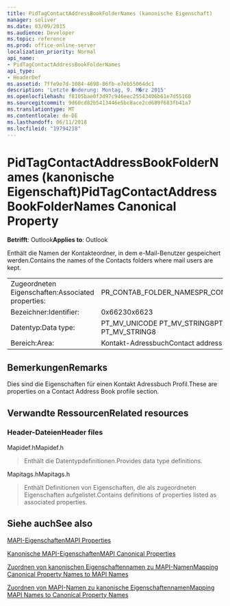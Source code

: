 ```yaml
---
title: PidTagContactAddressBookFolderNames (kanonische Eigenschaft)
manager: soliver
ms.date: 03/09/2015
ms.audience: Developer
ms.topic: reference
ms.prod: office-online-server
localization_priority: Normal
api_name:
- PidTagContactAddressBookFolderNames
api_type:
- HeaderDef
ms.assetid: 7ffe9e7d-1084-4698-86fb-e7eb55064dc1
description: 'Letzte �nderung: Montag, 9. M�rz 2015'
ms.openlocfilehash: f8105bae0f3d97c946eec25543406b61e7d55160
ms.sourcegitcommit: 9d60cd82b5413446e5bc8ace2cd689f683fb41a7
ms.translationtype: MT
ms.contentlocale: de-DE
ms.lasthandoff: 06/11/2018
ms.locfileid: "19794218"
---
```

# <a name="pidtagcontactaddressbookfoldernames-canonical-property"></a><span data-ttu-id="0ccaa-103">PidTagContactAddressBookFolderNames (kanonische Eigenschaft)</span><span class="sxs-lookup"><span data-stu-id="0ccaa-103">PidTagContactAddressBookFolderNames Canonical Property</span></span>

  
  
<span data-ttu-id="0ccaa-104">**Betrifft**: Outlook</span><span class="sxs-lookup"><span data-stu-id="0ccaa-104">**Applies to**: Outlook</span></span> 
  
<span data-ttu-id="0ccaa-105">Enthält die Namen der Kontakteordner, in dem e-Mail-Benutzer gespeichert werden.</span><span class="sxs-lookup"><span data-stu-id="0ccaa-105">Contains the names of the Contacts folders where mail users are kept.</span></span>
  
|||
|:-----|:-----|
|<span data-ttu-id="0ccaa-106">Zugeordneten Eigenschaften:</span><span class="sxs-lookup"><span data-stu-id="0ccaa-106">Associated properties:</span></span>  <br/> |<span data-ttu-id="0ccaa-107">PR_CONTAB_FOLDER_NAMES</span><span class="sxs-lookup"><span data-stu-id="0ccaa-107">PR_CONTAB_FOLDER_NAMES</span></span>  <br/> |
|<span data-ttu-id="0ccaa-108">Bezeichner:</span><span class="sxs-lookup"><span data-stu-id="0ccaa-108">Identifier:</span></span>  <br/> |<span data-ttu-id="0ccaa-109">0x6623</span><span class="sxs-lookup"><span data-stu-id="0ccaa-109">0x6623</span></span>  <br/> |
|<span data-ttu-id="0ccaa-110">Datentyp:</span><span class="sxs-lookup"><span data-stu-id="0ccaa-110">Data type:</span></span>  <br/> |<span data-ttu-id="0ccaa-111">PT_MV_UNICODE PT_MV_STRING8</span><span class="sxs-lookup"><span data-stu-id="0ccaa-111">PT_MV_UNICODE, PT_MV_STRING8</span></span>  <br/> |
|<span data-ttu-id="0ccaa-112">Bereich:</span><span class="sxs-lookup"><span data-stu-id="0ccaa-112">Area:</span></span>  <br/> |<span data-ttu-id="0ccaa-113">Kontakt-Adressbuch</span><span class="sxs-lookup"><span data-stu-id="0ccaa-113">Contact address book</span></span>  <br/> |
   
## <a name="remarks"></a><span data-ttu-id="0ccaa-114">Bemerkungen</span><span class="sxs-lookup"><span data-stu-id="0ccaa-114">Remarks</span></span>

<span data-ttu-id="0ccaa-115">Dies sind die Eigenschaften für einen Kontakt Adressbuch Profil.</span><span class="sxs-lookup"><span data-stu-id="0ccaa-115">These are properties on a Contact Address Book profile section.</span></span>
  
## <a name="related-resources"></a><span data-ttu-id="0ccaa-116">Verwandte Ressourcen</span><span class="sxs-lookup"><span data-stu-id="0ccaa-116">Related resources</span></span>

### <a name="header-files"></a><span data-ttu-id="0ccaa-117">Header-Dateien</span><span class="sxs-lookup"><span data-stu-id="0ccaa-117">Header files</span></span>

<span data-ttu-id="0ccaa-118">Mapidef.h</span><span class="sxs-lookup"><span data-stu-id="0ccaa-118">Mapidef.h</span></span>
  
> <span data-ttu-id="0ccaa-119">Enthält die Datentypdefinitionen.</span><span class="sxs-lookup"><span data-stu-id="0ccaa-119">Provides data type definitions.</span></span>
    
<span data-ttu-id="0ccaa-120">Mapitags.h</span><span class="sxs-lookup"><span data-stu-id="0ccaa-120">Mapitags.h</span></span>
  
> <span data-ttu-id="0ccaa-121">Enthält Definitionen von Eigenschaften, die als zugeordneten Eigenschaften aufgelistet.</span><span class="sxs-lookup"><span data-stu-id="0ccaa-121">Contains definitions of properties listed as associated properties.</span></span>
    
## <a name="see-also"></a><span data-ttu-id="0ccaa-122">Siehe auch</span><span class="sxs-lookup"><span data-stu-id="0ccaa-122">See also</span></span>



[<span data-ttu-id="0ccaa-123">MAPI-Eigenschaften</span><span class="sxs-lookup"><span data-stu-id="0ccaa-123">MAPI Properties</span></span>](mapi-properties.md)
  
[<span data-ttu-id="0ccaa-124">Kanonische MAPI-Eigenschaften</span><span class="sxs-lookup"><span data-stu-id="0ccaa-124">MAPI Canonical Properties</span></span>](mapi-canonical-properties.md)
  
[<span data-ttu-id="0ccaa-125">Zuordnen von kanonischen Eigenschaftennamen zu MAPI-Namen</span><span class="sxs-lookup"><span data-stu-id="0ccaa-125">Mapping Canonical Property Names to MAPI Names</span></span>](mapping-canonical-property-names-to-mapi-names.md)
  
[<span data-ttu-id="0ccaa-126">Zuordnen von MAPI-Namen zu kanonische Eigenschaftennamen</span><span class="sxs-lookup"><span data-stu-id="0ccaa-126">Mapping MAPI Names to Canonical Property Names</span></span>](mapping-mapi-names-to-canonical-property-names.md)

